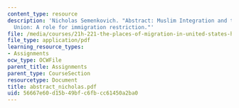 ```yaml
---
content_type: resource
description: 'Nicholas Semenkovich. "Abstract: Muslim Integration and the European
  Union: A role for immigration restriction."'
file: /media/courses/21h-221-the-places-of-migration-in-united-states-history-fall-2006/56667e60d15b49bfc6fbcc61450a2ba0_abstract_nicholas.pdf
file_type: application/pdf
learning_resource_types:
- Assignments
ocw_type: OCWFile
parent_title: Assignments
parent_type: CourseSection
resourcetype: Document
title: abstract_nicholas.pdf
uid: 56667e60-d15b-49bf-c6fb-cc61450a2ba0
---
```

